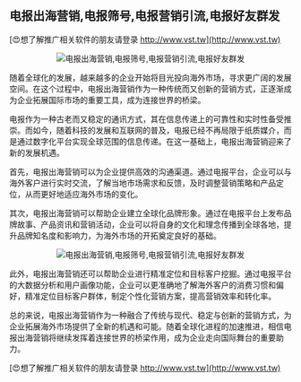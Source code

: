 ## **电报出海营销,电报筛号,电报营销引流,电报好友群发**

[😍想了解推广相关软件的朋友请登录 http://www.vst.tw](http://www.vst.tw)

 <center><img src="https://vst.tw/MP4/tuiguang/png/2.png" alt="电报出海营销,电报筛号,电报营销引流,电报好友群发"></center>

随着全球化的发展，越来越多的企业开始将目光投向海外市场，寻求更广阔的发展空间。在这个过程中，电报出海营销作为一种传统而又创新的营销方式，正逐渐成为企业拓展国际市场的重要工具，成为连接世界的桥梁。

电报作为一种古老而又稳定的通讯方式，其在信息传递上的可靠性和实时性备受推崇。而如今，随着科技的发展和互联网的普及，电报已经不再局限于纸质媒介，而是通过数字化平台实现全球范围的信息传递。在这一基础上，电报出海营销迎来了新的发展机遇。

首先，电报出海营销可以为企业提供高效的沟通渠道。通过电报平台，企业可以与海外客户进行实时交流，了解当地市场需求和反馈，及时调整营销策略和产品定位，从而更好地适应海外市场的变化。

其次，电报出海营销可以帮助企业建立全球化品牌形象。通过在电报平台上发布品牌故事、产品资讯和营销活动，企业可以将自身的文化和理念传播到全球各地，提升品牌知名度和影响力，为海外市场的开拓奠定良好的基础。

 <center><img src="https://vst.tw/MP4/tuiguang/png/3.png" alt="电报出海营销,电报筛号,电报营销引流,电报好友群发"></center>

此外，电报出海营销还可以帮助企业进行精准定位和目标客户挖掘。通过电报平台的大数据分析和用户画像功能，企业可以更准确地了解海外客户的消费习惯和偏好，精准定位目标客户群体，制定个性化营销方案，提高营销效率和转化率。

总的来说，电报出海营销作为一种融合了传统与现代、稳定与创新的营销方式，为企业拓展海外市场提供了全新的机遇和可能。随着全球化进程的加速推进，相信电报出海营销将继续发挥着连接世界的桥梁作用，成为企业走向国际舞台的重要助力。

[😍想了解推广相关软件的朋友请登录 http://www.vst.tw](http://www.vst.tw)



